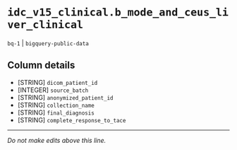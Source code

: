 # `idc_v15_clinical.b_mode_and_ceus_liver_clinical`
`bq-1` | `bigquery-public-data`

## Column details
* [STRING]    `dicom_patient_id`
* [INTEGER]   `source_batch`
* [STRING]    `anonymized_patient_id`
* [STRING]    `collection_name`
* [STRING]    `final_diagnosis`
* [STRING]    `complete_response_to_tace`

-------------------------------------------------------------------------------
*Do not make edits above this line.*
